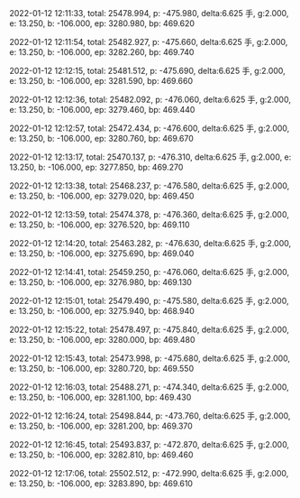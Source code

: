 2022-01-12 12:11:33, total: 25478.994, p: -475.980, delta:6.625 手, g:2.000, e: 13.250, b: -106.000, ep: 3280.980, bp: 469.620

2022-01-12 12:11:54, total: 25482.927, p: -475.660, delta:6.625 手, g:2.000, e: 13.250, b: -106.000, ep: 3282.260, bp: 469.740

2022-01-12 12:12:15, total: 25481.512, p: -475.690, delta:6.625 手, g:2.000, e: 13.250, b: -106.000, ep: 3281.590, bp: 469.660

2022-01-12 12:12:36, total: 25482.092, p: -476.060, delta:6.625 手, g:2.000, e: 13.250, b: -106.000, ep: 3279.460, bp: 469.440

2022-01-12 12:12:57, total: 25472.434, p: -476.600, delta:6.625 手, g:2.000, e: 13.250, b: -106.000, ep: 3280.760, bp: 469.670

2022-01-12 12:13:17, total: 25470.137, p: -476.310, delta:6.625 手, g:2.000, e: 13.250, b: -106.000, ep: 3277.850, bp: 469.270

2022-01-12 12:13:38, total: 25468.237, p: -476.580, delta:6.625 手, g:2.000, e: 13.250, b: -106.000, ep: 3279.020, bp: 469.450

2022-01-12 12:13:59, total: 25474.378, p: -476.360, delta:6.625 手, g:2.000, e: 13.250, b: -106.000, ep: 3276.520, bp: 469.110

2022-01-12 12:14:20, total: 25463.282, p: -476.630, delta:6.625 手, g:2.000, e: 13.250, b: -106.000, ep: 3275.690, bp: 469.040

2022-01-12 12:14:41, total: 25459.250, p: -476.060, delta:6.625 手, g:2.000, e: 13.250, b: -106.000, ep: 3276.980, bp: 469.130

2022-01-12 12:15:01, total: 25479.490, p: -475.580, delta:6.625 手, g:2.000, e: 13.250, b: -106.000, ep: 3275.940, bp: 468.940

2022-01-12 12:15:22, total: 25478.497, p: -475.840, delta:6.625 手, g:2.000, e: 13.250, b: -106.000, ep: 3280.000, bp: 469.480

2022-01-12 12:15:43, total: 25473.998, p: -475.680, delta:6.625 手, g:2.000, e: 13.250, b: -106.000, ep: 3280.720, bp: 469.550

2022-01-12 12:16:03, total: 25488.271, p: -474.340, delta:6.625 手, g:2.000, e: 13.250, b: -106.000, ep: 3281.100, bp: 469.430

2022-01-12 12:16:24, total: 25498.844, p: -473.760, delta:6.625 手, g:2.000, e: 13.250, b: -106.000, ep: 3281.200, bp: 469.370

2022-01-12 12:16:45, total: 25493.837, p: -472.870, delta:6.625 手, g:2.000, e: 13.250, b: -106.000, ep: 3282.810, bp: 469.460

2022-01-12 12:17:06, total: 25502.512, p: -472.990, delta:6.625 手, g:2.000, e: 13.250, b: -106.000, ep: 3283.890, bp: 469.610